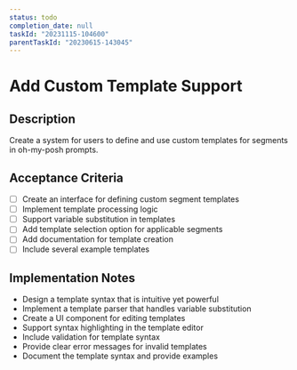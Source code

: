 ```yaml
---
status: todo
completion_date: null
taskId: "20231115-104600"
parentTaskId: "20230615-143045"
---
```


# Add Custom Template Support

## Description

Create a system for users to define and use custom templates for segments in oh-my-posh prompts.

## Acceptance Criteria

- [ ] Create an interface for defining custom segment templates
- [ ] Implement template processing logic
- [ ] Support variable substitution in templates
- [ ] Add template selection option for applicable segments
- [ ] Add documentation for template creation
- [ ] Include several example templates

## Implementation Notes

- Design a template syntax that is intuitive yet powerful
- Implement a template parser that handles variable substitution
- Create a UI component for editing templates
- Support syntax highlighting in the template editor
- Include validation for template syntax
- Provide clear error messages for invalid templates
- Document the template syntax and provide examples
